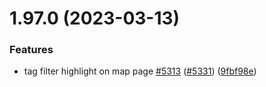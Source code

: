 # 1.97.0 (2023-03-13)


### Features

* tag filter highlight on map page [#5313](https://github.com/EddieHubCommunity/LinkFree/issues/5313) ([#5331](https://github.com/EddieHubCommunity/LinkFree/issues/5331)) ([9fbf98e](https://github.com/EddieHubCommunity/LinkFree/commit/9fbf98ed408a191c186f2a0998f97f6487000277))



